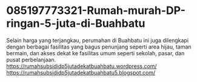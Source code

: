 # 085197773321-Rumah-murah-DP-ringan-5-juta-di-Buahbatu
Selain harga yang terjangkau, perumahan di Buahbatu ini juga dilengkapi dengan berbagai fasilitas yang bagus penunjang seperti area hijau, taman bermain, dan akses dekat ke fasilitas umum seperti sekolah, pasar, dan pusat perbelanjaan.   https://rumahsubsididp5jutadekatbuahbatu.wordpress.com/ https://rumahsubsididp5jutadekatbuahbatu5.blogspot.com/
